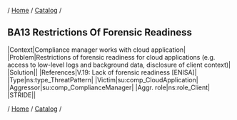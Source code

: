 / [Home](/acctp/) / [Catalog](/acctp/catalog/) /

## BA13 Restrictions Of Forensic Readiness

|Context|Compliance manager works with cloud application|
|Problem|Restrictions of forensic readiness for cloud applications (e.g. access to low-level logs and background data, disclosure of client context)|
|Solution||
|References|V.19: Lack of forensic readiness [ENISA]|
|Type|ns:type_ThreatPattern|
|Victim|su:comp_CloudApplication|
|Aggressor|su:comp_ComplianceManager|
|Aggr. role|ns:role_Client|
|STRIDE||

/ [Home](/acctp/) / [Catalog](/acctp/catalog/) /
